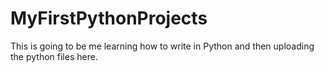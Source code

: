 # MyFirstPythonProjects
This is going to be me learning how to write in Python and then uploading the python files here.
